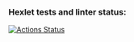 ### Hexlet tests and linter status:
[![Actions Status](https://github.com/liveevil1995/frontend-project-11/workflows/hexlet-check/badge.svg)](https://github.com/liveevil1995/frontend-project-11/actions)